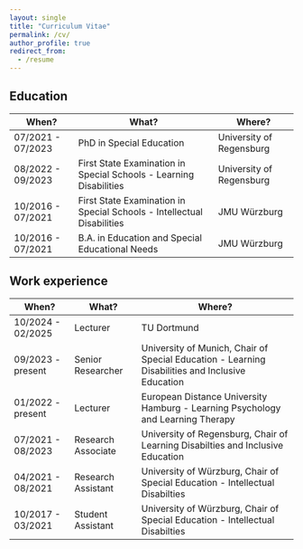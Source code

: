 ```yaml
---
layout: single
title: "Curriculum Vitae"
permalink: /cv/
author_profile: true
redirect_from:
  - /resume
---
```

<h2>Education</h2>

<table>
  <thead>
    <tr>
      <th>When?</th>
      <th>What?</th>
      <th>Where?</th>
    </tr>
  </thead>
  <tbody>
    <tr>
      <td>07/2021 - 07/2023</td>
      <td>PhD in Special Education</td>
      <td>University of Regensburg</td>
    </tr>
    <tr>
      <td>08/2022 - 09/2023</td>
      <td>First State Examination in Special Schools - Learning Disabilities</td>
      <td>University of Regensburg</td>
    </tr>
    <tr>
      <td>10/2016 - 07/2021</td>
      <td>First State Examination in Special Schools - Intellectual Disabilities</td>
      <td>JMU Würzburg</td>
    </tr>
    <tr>
      <td>10/2016 - 07/2021</td>
      <td>B.A. in Education and Special Educational Needs</td>
      <td>JMU Würzburg</td>
    </tr>
  </tbody>
</table>

<h2>Work experience</h2>

<table>
  <thead>
    <tr>
      <th>When?</th>
      <th>What?</th>
      <th>Where?</th>
    </tr>
  </thead>
  <tbody>
    <tr>
      <td>10/2024 - 02/2025</td>
      <td>Lecturer</td>
      <td>TU Dortmund</td>
    </tr>
    <tr>
      <td>09/2023 - present</td>
      <td>Senior Researcher</td>
      <td>University of Munich, Chair of Special Education - Learning Disabilities and Inclusive Education</td>
    </tr>
    <tr>
      <td>01/2022 - present</td>
      <td>Lecturer</td>
      <td>European Distance University Hamburg - Learning Psychology and Learning Therapy</td>
    </tr>
    <tr>
      <td>07/2021 - 08/2023</td>
      <td>Research Associate</td>
      <td>University of Regensburg, Chair of Learning Disabilties and Inclusive Education</td>
    </tr>
    <tr>
      <td>04/2021 - 08/2021</td>
      <td>Research Assistant</td>
      <td>University of Würzburg, Chair of Special Education - Intellectual Disabilties</td>
    </tr>
    <tr>
      <td>10/2017 - 03/2021</td>
      <td>Student Assistant</td>
      <td>University of Würzburg, Chair of Special Education - Intellectual Disabilties</td>
    </tr>
  </tbody>
</table>
